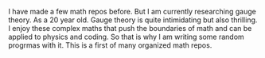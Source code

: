 I have made a few math repos before. But I am currently researching gauge theory. As a 20 year old. Gauge theory is quite intimidating but also thrilling. I enjoy these complex maths that push the boundaries of math and can be applied to physics and coding. So that is why I am writing some random progrmas with it. This is a first of many organized math repos.